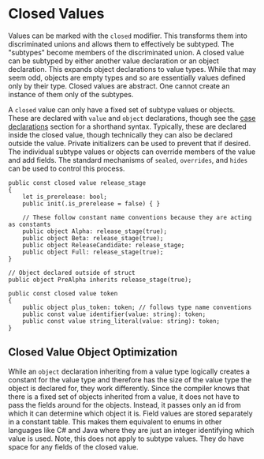 # Closed Values

Values can be marked with the `closed` modifier. This transforms them into discriminated unions and
allows them to effectively be subtyped. The "subtypes" become members of the discriminated union. A
closed value can be subtyped by either another value declaration or an object declaration. This
expands object declarations to value types. While that may seem odd, objects are empty types and so
are essentially values defined only by their type. Closed values are abstract. One cannot create an
instance of them only of the subtypes.

A `closed` value can only have a fixed set of subtype values or objects. These are declared with
`value` and `object` declarations, though see the [case declarations](case-declarations.md) section
 for a shorthand syntax. Typically, these are declared inside the closed value, though technically
they can also be declared outside the value. Private initializers can be used to prevent that if
desired. The individual subtype values or objects can override members of the value and add fields.
The standard mechanisms of `sealed`, `overrides`, and `hides` can be used to control this process.

```azoth
public const closed value release_stage
{
    let is_prerelease: bool;
    public init(.is_prerelease = false) { }

    // These follow constant name conventions because they are acting as constants
    public object Alpha: release_stage(true);
    public object Beta: release_stage(true);
    public object ReleaseCandidate: release_stage;
    public object Full: release_stage(true);
}

// Object declared outside of struct
public object PreAlpha inherits release_stage(true);

public const closed value token
{
    public object plus_token: token; // follows type name conventions
    public const value identifier(value: string): token;
    public const value string_literal(value: string): token;
}
```

## Closed Value Object Optimization

While an `object` declaration inheriting from a value type logically creates a constant for the
value type and therefore has the size of the value type the object is declared for, they work
differently. Since the compiler knows that there is a fixed set of objects inherited from a value,
it does not have to pass the fields around for the objects. Instead, it passes only an id from which
it can determine which object it is. Field values are stored separately in a constant table. This
makes them equivalent to enums in other languages like C# and Java where they are just an integer
identifying which value is used. Note, this does not apply to subtype values. They do have space for
any fields of the closed value.
